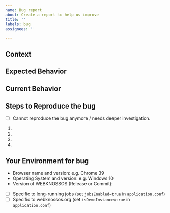```yaml
---
name: Bug report
about: Create a report to help us improve
title: ''
labels: bug
assignees: ''

---
```


## Context
<!--- In what context did your bug occur? -->
<!--- Providing context helps us come up with a solution that is most useful. -->

## Expected Behavior
<!--- What should happen instead of the bug / error message. -->

## Current Behavior
<!--- What happens instead of the expected behavior? -->

## Steps to Reproduce the bug
<!-- If the bug is hard to reproduce check the following: -->
- [ ] Cannot reproduce the bug anymore / needs deeper investigation.
<!--- If you can reproduce the bug, provide a list of actions to reproduce the bug. -->

1.
2.
3.
4.

## Your Environment for bug
<!--- In what environment did the bug occur? -->
- Browser name and version: e.g. Chrome 39
- Operating System and version: e.g. Windows 10
- Version of WEBKNOSSOS (Release or Commit):
- [ ] Specific to long-running jobs (set `jobsEnabled=true` in `application.conf`)
- [ ] Specific to webknossos.org (set `isDemoInstance=true` in `application.conf`)
